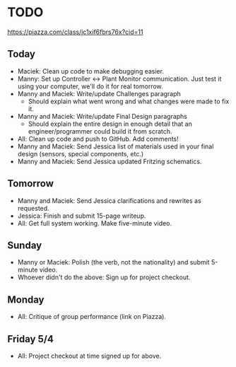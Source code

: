 # TODO

https://piazza.com/class/jc1xif6fbrs76x?cid=11

## Today
* Maciek: Clean up code to make debugging easier.
* Manny: Set up Controller <-> Plant Monitor communication. Just test it using your computer, we'll do it for real tomorrow.
* Manny and Maciek: Write/update Challenges paragraph
  * Should explain what went wrong and what changes were made to fix it.
* Manny and Maciek: Write/update Final Design paragraphs
  * Should explain the entire design in enough detail that an engineer/programmer could build it from scratch.
* All: Clean up code and push to GitHub. Add comments!
* Manny and Maciek: Send Jessica list of materials used in your final design (sensors, special components, etc.)
* Manny and Maciek: Send Jessica updated Fritzing schematics.

## Tomorrow
* Manny and Maciek: Send Jessica clarifications and rewrites as requested.
* Jessica: Finish and submit 15-page writeup.
* All: Get full system working. Make five-minute video.

## Sunday
* Manny or Maciek: Polish (the verb, not the nationality) and submit 5-minute video.
* Whoever didn't do the above: Sign up for project checkout.

## Monday
* All: Critique of group performance (link on Piazza).

## Friday 5/4
* All: Project checkout at time signed up for above.
